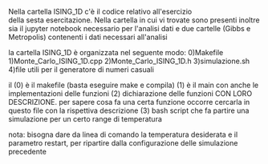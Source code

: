 Nella cartella ISING\_1D c'è il codice relativo all'esercizio  
della sesta esercitazione.
Nella cartella in cui vi trovate sono presenti inoltre sia il jupyter notebook
necessario per l'analisi dati e due cartelle (Gibbs e Metropolis) contenenti 
i dati necessari all'analisi 

la cartella ISING\_1D è organizzata nel seguente modo:
0)Makefile
1)Monte\_Carlo\_ISING\_1D.cpp
2)Monte\_Carlo\_ISING\_1D.h
3)simulazione.sh
4)file utili per il generatore di numeri casuali

il (0) è il makefile (basta eseguire make e compila)
(1) è il main con anche le implementazioni delle funzioni 
(2) dichiarazione delle funzioni CON LORO DESCRIZIONE. per sapere cosa fa una
certa funzione occorre cercarla in questo file con la rispettiva descrizione
(3) bash script che fa partire una simulazione per un certo range di 
temperatura

nota: bisogna dare da linea di comando la temperatura desiderata e
il parametro restart, per ripartire dalla configurazione delle simulazione
precedente 

